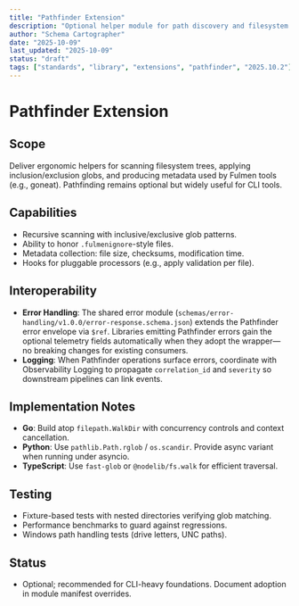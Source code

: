 ```yaml
---
title: "Pathfinder Extension"
description: "Optional helper module for path discovery and filesystem traversal"
author: "Schema Cartographer"
date: "2025-10-09"
last_updated: "2025-10-09"
status: "draft"
tags: ["standards", "library", "extensions", "pathfinder", "2025.10.2"]
---
```


# Pathfinder Extension

## Scope

Deliver ergonomic helpers for scanning filesystem trees, applying inclusion/exclusion globs, and producing
metadata used by Fulmen tools (e.g., goneat). Pathfinding remains optional but widely useful for CLI tools.

## Capabilities

- Recursive scanning with inclusive/exclusive glob patterns.
- Ability to honor `.fulmenignore`-style files.
- Metadata collection: file size, checksums, modification time.
- Hooks for pluggable processors (e.g., apply validation per file).

## Interoperability

- **Error Handling**: The shared error module (`schemas/error-handling/v1.0.0/error-response.schema.json`) extends the Pathfinder error envelope via `$ref`. Libraries emitting Pathfinder errors gain the optional telemetry fields automatically when they adopt the wrapper—no breaking changes for existing consumers.
- **Logging**: When Pathfinder operations surface errors, coordinate with Observability Logging to propagate `correlation_id` and `severity` so downstream pipelines can link events.

## Implementation Notes

- **Go**: Build atop `filepath.WalkDir` with concurrency controls and context cancellation.
- **Python**: Use `pathlib.Path.rglob` / `os.scandir`. Provide async variant when running under asyncio.
- **TypeScript**: Use `fast-glob` or `@nodelib/fs.walk` for efficient traversal.

## Testing

- Fixture-based tests with nested directories verifying glob matching.
- Performance benchmarks to guard against regressions.
- Windows path handling tests (drive letters, UNC paths).

## Status

- Optional; recommended for CLI-heavy foundations. Document adoption in module manifest overrides.
